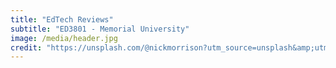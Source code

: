 ```yaml
---
title: "EdTech Reviews"
subtitle: "ED3801 - Memorial University"
image: /media/header.jpg
credit: "https://unsplash.com/@nickmorrison?utm_source=unsplash&amp;utm_medium=referral&amp;utm_content=creditCopyText"
---
```


